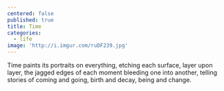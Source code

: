```yaml
---
centered: false
published: true
title: Time
categories:
  - life
image: 'http://i.imgur.com/ruDF239.jpg'
---
```

Time
paints its portraits 
on everything,
etching each surface,
layer upon layer,
the jagged edges of each moment
bleeding one into another,
telling stories
of coming and going,
birth and decay,
being and change.
